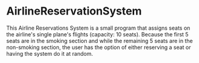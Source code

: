 # AirlineReservationSystem
This Airline Reservations System is a small program that assigns seats on the airline's single plane's flights (capacity: 10 seats). Because the first 5 seats are in the smoking section and while the remaining 5 seats are in the non-smoking section, the user has the option of either reserving a seat or having the system do it at random.
